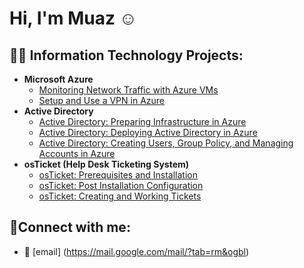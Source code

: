 <h1>Hi, I'm Muaz ☺</h1>

<h2>👨‍💻 Information Technology Projects:</h2>

- <b>Microsoft Azure</b>
  -  [Monitoring Network Traffic with Azure VMs](https://github.com/muazkal/Network-Monitoring)
  -  [Setup and Use a VPN in Azure](https://github.com/muazkal/Azure_VPN_Setup)
- <b>Active Directory</b>
  - [Active Directory: Preparing Infrastructure in Azure](https://github.com/muazkal/AD_Preparing_Active_Directory_In_Azure)
  - [Active Directory: Deploying Active Directory in Azure](https://github.com/muazkal/AD_Deploying_Active_Directory)
  - [Active Directory: Creating Users, Group Policy, and Managing Accounts in Azure](https://github.com/muazkal/AD_Creating_Users_Group_Policies_And_Managing_Accounts)
- <b>osTicket (Help Desk Ticketing System)</b>
  -  [osTicket: Prerequisites and Installation](https://github.com/muazkal/OsTicket_Installation)
  -  [osTicket: Post Installation Configuration](https://github.com/muazkal/OsTicket_Configuration)
  -  [osTicket: Creating and Working Tickets](https://github.com/muazkal/OsTicket_Creating_And_Working_Tickets)

<h2>🤳Connect with me:</h2>

  - 📧 [email] (<a>https://mail.google.com/mail/?tab=rm&ogbl</a>)
